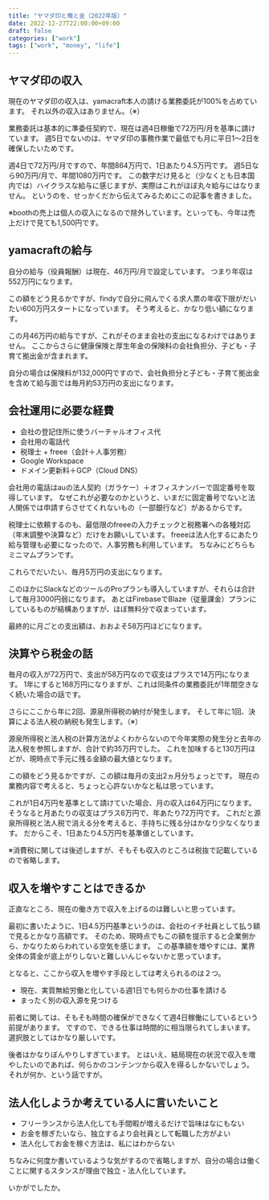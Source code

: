 ```yaml
---
title: "ヤマダ印と俺と金（2022年版）"
date: 2022-12-27T22:00:00+09:00
draft: false
categories: ["work"]
tags: ["work", "money", "life"]
---
```


## ヤマダ印の収入

現在のヤマダ印の収入は、yamacraft本人の請ける業務委託が100%を占めています。
それ以外の収入はありません。（※）

業務委託は基本的に準委任契約で、現在は週4日稼働で72万円/月を基準に請けています。
週5日でないのは、ヤマダ印の事務作業で最低でも月に平日1〜2日を確保したいためです。

週4日で72万円/月ですので、年間864万円で、1日あたり4.5万円です。
週5日なら90万円/月で、年間1080万円です。
この数字だけ見ると（少なくとも日本国内では）ハイクラスな給与に感じますが、実際はこれがほぼ丸々給与にはなりません。
というのを、せっかくだから伝えてみるためにこの記事を書きました。

※boothの売上は個人の収入になるので除外しています。といっても、今年は売上だけで見ても1,500円です。

## yamacraftの給与

自分の給与（役員報酬）は現在、46万円/月で設定しています。
つまり年収は552万円になります。

この額をどう見るかですが、findyで自分に飛んでくる求人票の年収下限がだいたい600万円スタートになっています。
そう考えると、かなり低い額になります。

この月46万円の給与ですが、これがそのまま会社の支出になるわけではありません。
ここからさらに健康保険と厚生年金の保険料の会社負担分、子ども・子育て拠出金が含まれます。

自分の場合は保険料が132,000円ですので、会社負担分と子ども・子育て拠出金を含めて給与面では毎月約53万円の支出になります。

## 会社運用に必要な経費

- 会社の登記住所に使うバーチャルオフィス代
- 会社用の電話代
- 税理士 + freee（会計＋人事労務）
- Google Workspace
- ドメイン更新料＋GCP（Cloud DNS）

会社用の電話はauの法人契約（ガラケー）＋オフィスナンバーで固定番号を取得しています。
なぜこれが必要なのかというと、いまだに固定番号でないと法人関係では申請すらさせてくれないもの（一部銀行など）があるからです。

税理士に依頼するのも、最低限のfreeeの入力チェックと税務署への各種対応（年末調整や決算など）だけをお願いしています。
freeeは法人化するにあたり給与管理も必要になったので、人事労務も利用しています。
ちなみにどちらもミニマムプランです。

これらでだいたい、毎月5万円の支出になります。

このほかにSlackなどのツールのProプランも導入していますが、それらは合計して毎月3000円弱になります。
あとはFirebaseでBlaze（従量課金）プランにしているものが結構ありますが、ほぼ無料分で収まっています。

最終的に月ごとの支出額は、おおよそ58万円ほどになります。

## 決算やら税金の話

毎月の収入が72万円で、支出が58万円なので収支はプラスで14万円になります。
1年にすると168万円になりますが、これは同条件の業務委託が1年間空きなく続いた場合の話です。

さらにここから年に2回、源泉所得税の納付が発生します。
そして年に1回、決算による法人税の納税も発生します。（※）

源泉所得税と法人税の計算方法がよくわからないので今年実際の発生分と去年の法人税を参照しますが、合計で約35万円でした。
これを加味すると130万円ほどが、現時点で手元に残る金額の最大値となります。

この額をどう見るかですが、この額は毎月の支出2ヵ月分ちょっとです。
現在の業務内容で考えると、ちょっと心許ないかなと私は思っています。

これが1日4万円を基準として請けていた場合、月の収入は64万円になります。
そうなると月あたりの収支はプラス6万円で、年あたり72万円です。
これだと源泉所得税と法人税で消える分を考えると、手持ちに残る分はかなり少なくなります。
だからこそ、1日あたり4.5万円を基準値としています。

※消費税に関しては後述しますが、そもそも収入のところは税抜で記載しているので省略します。

## 収入を増やすことはできるか

正直なところ、現在の働き方で収入を上げるのは難しいと思っています。

最初に書いたように、1日4.5万円基準というのは、会社のイチ社員として払う額で見るとかなり高額です。
そのため、現時点でもこの額を提示すると企業側から、かなりためらわれている空気を感じます。
この基準額を増やすには、業界全体の賃金が底上がりしないと難しいんじゃないかと思っています。

となると、ここから収入を増やす手段としては考えられるのは２つ。

* 現在、実質無給労働と化している週1日でも何らかの仕事を請ける
* まったく別の収入源を見つける

前者に関しては、そもそも時間の確保ができなくて週4日稼働にしているという前提があります。
ですので、できる仕事は時間的に相当限られてしまいます。
選択肢としてはかなり厳しいです。

後者はかなりぼんやりしすぎています。
とはいえ、結局現在の状況で収入を増やしたいのであれば、何らかのコンテンツから収入を得るしかないでしょう。
それが何か、という話ですが。

## 法人化しようか考えている人に言いたいこと

* フリーランスから法人化しても手間暇が増えるだけで旨味はなにもない
* お金を稼ぎたいなら、独立するより会社員として転職した方がよい
* 法人化してお金を稼ぐ方法は、私にはわからない

ちなみに何度か書いているような気がするので省略しますが、自分の場合は働くことに関するスタンスが理由で独立・法人化しています。

いかがでしたか。